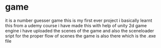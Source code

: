 # game
it is a number guesser game
this is my first ever project
i basically learnt this from a udemy course
i have made this with help of unity 2d game engine
i have uploaded the scenes of the game and also the sceneloader sript for the proper flow of scenes
the game is also there which is the .exe file
